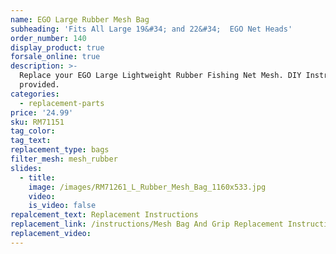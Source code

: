 ```yaml
---
name: EGO Large Rubber Mesh Bag
subheading: 'Fits All Large 19&#34; and 22&#34;  EGO Net Heads'
order_number: 140
display_product: true
forsale_online: true
description: >-
  Replace your EGO Large Lightweight Rubber Fishing Net Mesh. DIY Instructions
  provided.
categories:
  - replacement-parts
price: '24.99'
sku: RM71151
tag_color:
tag_text:
replacement_type: bags
filter_mesh: mesh_rubber
slides:
  - title:
    image: /images/RM71261_L_Rubber_Mesh_Bag_1160x533.jpg
    video:
    is_video: false
repalcement_text: Replacement Instructions
replacement_link: /instructions/Mesh Bag And Grip Replacement Instructions 1.0.pdf
replacement_video:
---
```

